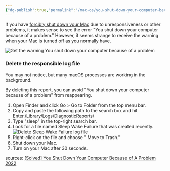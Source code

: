 ```yaml
---
{"dg-publish":true,"permalink":"/mac-os/you-shut-down-your-computer-because-of-a-problem-mac-os/","tags":["public","macos","intel","t2"],"noteIcon":"1","created":"","updated":""}
---
```



If you have [forcibly shut down your Mac](https://iboysoft.com/wiki/mac-force-shutdown.html) due to unresponsiveness or other problems, it makes sense to see the error "You shut down your computer because of a problem." However, it seems strange to receive the warning when your Mac is turned off as you normally have.

![Get the warning You shut down your computer because of a problem](/img/user/attachments/Get_the_warning_You_shut_down_your_computer_because_of_a_problem.jpg)

### Delete the responsible log file

You may not notice, but many macOS processes are working in the background.

By deleting this report, you can avoid "You shut down your computer because of a problem" from reappearing.

1.  Open Finder and click Go > Go to Folder from the top menu bar.
2.  Copy and paste the following path to the search box and hit Enter./Library/Logs/DiagnosticReports/
3.  Type "sleep" in the top-right search bar.
4.  Look for a file named Sleep Wake Failure that was created recently.![Delete Sleep Wake Failure log file](/img/user/attachments/Delete_Sleep_Wake_Failure_log_file.jpg)
5.  Right-click on the file and choose " Move to Trash."
6.  Shut down your Mac.
7.  Turn on your Mac after 30 seconds.


 


sources: [[Solved] You Shut Down Your Computer Because of A Problem 2022](https://iboysoft.com/howto/you-shut-down-your-computer-because-of-a-problem.html)